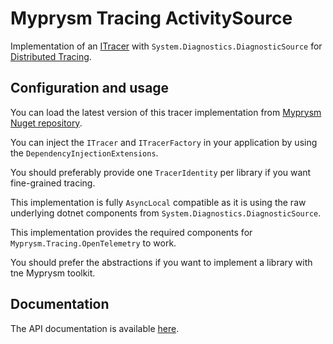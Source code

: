 ﻿# Myprysm Tracing ActivitySource

Implementation of an [ITracer](../../abstractions/Myprysm.Tracing.Abstractions/README.md)
with `System.Diagnostics.DiagnosticSource`
for [Distributed Tracing](https://docs.microsoft.com/en-us/dotnet/core/diagnostics/distributed-tracing-collection-walkthroughs).

## Configuration and usage

You can load the latest version of this tracer implementation
from [Myprysm Nuget repository](https://baget.myprysm.fr/packages/myprysm.tracing.activitysource).

You can inject the `ITracer` and `ITracerFactory` in your application by using the `DependencyInjectionExtensions`.

You should preferably provide one `TracerIdentity` per library if you want fine-grained tracing.

This implementation is fully `AsyncLocal` compatible as it is using the raw underlying dotnet components from `System.Diagnostics.DiagnosticSource`.

This implementation provides the required components for `Myprysm.Tracing.OpenTelemetry` to work.

You should prefer the abstractions if you want to implement a library with tne Myprysm toolkit.

## Documentation

The API documentation is available [here](documentation/index.md).
